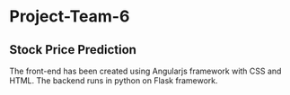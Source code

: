 # Project-Team-6
## Stock Price Prediction

The front-end has been created using Angularjs framework with CSS and HTML. The backend runs in python on Flask framework. 
